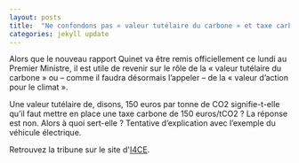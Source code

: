 ```yaml
---
layout: posts
title:  "Ne confondons pas « valeur tutélaire du carbone » et taxe carbone"
categories: jekyll update
---
```



Alors que le nouveau rapport Quinet va être remis officiellement ce lundi au Premier Ministre, il est utile de revenir sur le rôle de la « valeur tutélaire du carbone » ou – comme il faudra désormais l’appeler – de la « valeur d’action pour le climat ». 

Une valeur tutélaire de, disons, 150 euros par tonne de CO2 signifie-t-elle qu’il faut mettre en place une taxe carbone de 150 euros/tCO2 ? La réponse est non. Alors à quoi sert-elle ? Tentative d’explication avec l’exemple du véhicule électrique.

Retrouvez la tribune sur le site d'[I4CE].

[I4CE]:https://www.i4ce.org/ne-confondons-pas-valeur-tutelaire-du-carbone-et-taxe-carbone/

